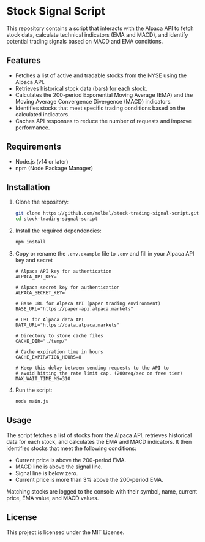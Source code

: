 # Stock Signal Script

This repository contains a script that interacts with the Alpaca API to fetch stock data, calculate technical indicators (EMA and MACD), and identify potential trading signals based on MACD and EMA conditions. 

## Features

- Fetches a list of active and tradable stocks from the NYSE using the Alpaca API.
- Retrieves historical stock data (bars) for each stock.
- Calculates the 200-period Exponential Moving Average (EMA) and the Moving Average Convergence Divergence (MACD) indicators.
- Identifies stocks that meet specific trading conditions based on the calculated indicators.
- Caches API responses to reduce the number of requests and improve performance.

## Requirements

- Node.js (v14 or later)
- npm (Node Package Manager)

## Installation

1. Clone the repository:
    ```bash
    git clone https://github.com/molbal/stock-trading-signal-script.git
    cd stock-trading-signal-script
    ```

2. Install the required dependencies:
    ```bash
    npm install
    ```

3. Copy or rename the `.env.example` file to `.env` and fill in your Alpaca API key and secret
    ```env
    # Alpaca API key for authentication
    ALPACA_API_KEY=

    # Alpaca secret key for authentication
    ALPACA_SECRET_KEY=

    # Base URL for Alpaca API (paper trading environment)
    BASE_URL="https://paper-api.alpaca.markets"

    # URL for Alpaca data API
    DATA_URL="https://data.alpaca.markets"

    # Directory to store cache files
    CACHE_DIR="./temp/"

    # Cache expiration time in hours
    CACHE_EXPIRATION_HOURS=8

    # Keep this delay between sending requests to the API to
    # avoid hitting the rate limit cap. (200req/sec on free tier)
    MAX_WAIT_TIME_MS=310
    ```

4. Run the script:
    ```bash
    node main.js
    ```

## Usage

The script fetches a list of stocks from the Alpaca API, retrieves historical data for each stock, and calculates the EMA and MACD indicators. It then identifies stocks that meet the following conditions:

- Current price is above the 200-period EMA.
- MACD line is above the signal line.
- Signal line is below zero.
- Current price is more than 3% above the 200-period EMA.

Matching stocks are logged to the console with their symbol, name, current price, EMA value, and MACD values.

## License

This project is licensed under the MIT License.